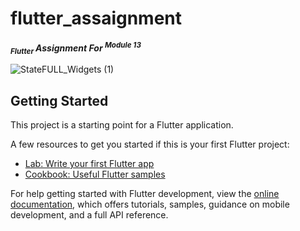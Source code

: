 # flutter_assaignment

***<sub>Flutter </sub>Assignment For <sup>Module 13</sup>***

![StateFULL_Widgets (1)](https://github.com/user-attachments/assets/53783f98-4983-47c8-86b6-994d8ad28821)


## Getting Started

This project is a starting point for a Flutter application.

A few resources to get you started if this is your first Flutter project:

- [Lab: Write your first Flutter app](https://docs.flutter.dev/get-started/codelab)
- [Cookbook: Useful Flutter samples](https://docs.flutter.dev/cookbook)

For help getting started with Flutter development, view the
[online documentation](https://docs.flutter.dev/), which offers tutorials,
samples, guidance on mobile development, and a full API reference.
